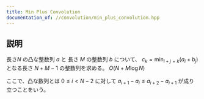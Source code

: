 ```yaml
---
title: Min Plus Convolution
documentation_of: //convolution/min_plus_convolution.hpp
---
```


## 説明

長さ$N$ の凸な整数列 $a$ と 長さ $M$ の整数列 $b$ について、 $c_k = \min_{i + j = k} (a_i + b_j)$ となる長さ $N+M-1$ の整数列を求める。 $O(N + M\log N)$

ここで、凸な数列とは $0 \leq i < N-2$ に対して $a_{i + 1} - a_i \leq a_{i + 2} - a_{i + 1}$ が成り立つことをいう。